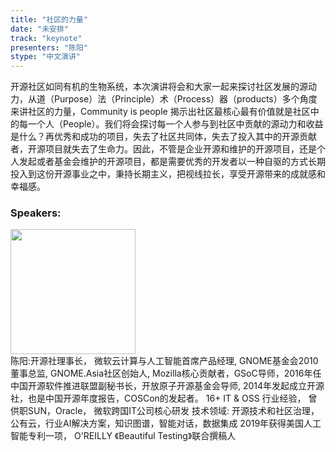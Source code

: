```yaml
---
title: "社区的力量"
date: "未安排" 
track: "keynote"
presenters: "陈阳"
stype: "中文演讲"
---
```

开源社区如同有机的生物系统，本次演讲将会和大家一起来探讨社区发展的源动力，从道（Purpose）法（Principle）术（Process）器（products）多个角度来讲社区的力量，Community is people 揭示出社区最核心最有价值就是社区中的每一个人（People）。我们将会探讨每一个人参与到社区中贡献的源动力和收益是什么？再优秀和成功的项目，失去了社区共同体，失去了投入其中的开源贡献者，开源项目就失去了生命力。因此，不管是企业开源和维护的开源项目，还是个人发起或者基金会维护的开源项目，都是需要优秀的开发者以一种自驱的方式长期投入到这份开源事业之中，秉持长期主义，把视线拉长，享受开源带来的成就感和幸福感。
 ### Speakers: 
 <img src="https://img.bagevent.com/resource/20230725/0720266531016.jpg" width="200" /><br>陈阳:开源社理事长， 微软云计算与人工智能首席产品经理, GNOME基金会2010董事总监, GNOME.Asia社区创始人, Mozilla核心贡献者，GSoC导师，2016年任中国开源软件推进联盟副秘书长，开放原子开源基金会导师, 2014年发起成立开源社，也是中国开源年度报告，COSCon的发起者。
16+ IT & OSS 行业经验， 曾供职SUN，Oracle， 微软跨国IT公司核心研发
技术领域: 开源技术和社区治理，公有云，行业AI解决方案，知识图谱，智能对话，数据集成
2019年获得美国人工智能专利一项， O'REILLY 《Beautiful Testing》联合撰稿人
 <br><br>